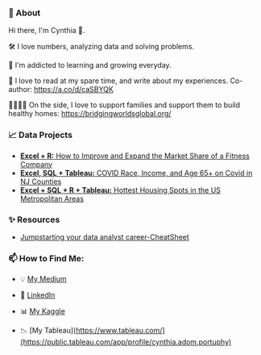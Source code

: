 ### :woman: About

Hi there, I'm Cynthia :wave:.

   :hammer_and_wrench: I love numbers, analyzing data and solving problems.
   
   :seedling: I'm addicted to learning and growing everyday.
   
   📖 I love to read at my spare time, and write about my experiences. Co-author: https://a.co/d/caSBYQK
   
   :family_man_woman_girl_boy: On the side, I love to support families and support them to build healthy homes: https://bridgingworldsglobal.org/
   

### :chart_with_upwards_trend: Data Projects 
- [**Excel +  R:** How to Improve and Expand the Market Share of a Fitness Company](https://github.com/cynthiaadomportuphy/Google_Analytics_BellabeatFitness) 
- [**Excel, SQL + Tableau:** COVID Race, Income, and Age 65+ on Covid in NJ Counties](https://github.com/cynthiaadomportuphy/Impact_of_income_Aged_Race_On_Covid)
- [**Excel + SQL + R + Tableau:** Hottest Housing Spots in the US Metropolitan Areas](https://github.com/cynthiaadomportuphy/post_covid_housing_trends/blob/main/README.md)


### :sparkles: Resources
- [Jumpstarting your data analyst career-CheatSheet](https://github.com/cynthiaadomportuphy/cynthiaadomportuphy)


### 📫 How to Find Me:

* :bulb: [My Medium](https://medium.com/@cynthiaadomportuphy)

* :dart: [LinkedIn](https://www.linkedin.com/in/adom-portuphy/)

* :bar_chart: [My Kaggle](https://www.kaggle.com/cynthiaadomportuphy)

* :chart_with_downwards_trend: [My Tableau](https://www.tableau.com/](https://public.tableau.com/app/profile/cynthia.adom.portuphy)




